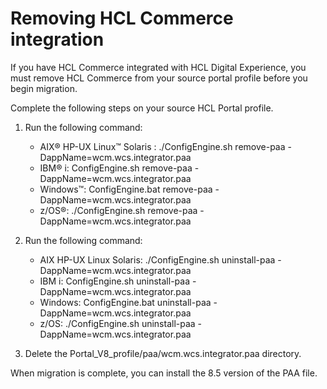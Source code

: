# Removing HCL Commerce integration

If you have HCL Commerce integrated with HCL Digital Experience, you must remove HCL Commerce from your source portal profile before you begin migration.

Complete the following steps on your source HCL Portal profile.

1.  Run the following command:

    -   AIX® HP-UX Linux™ Solaris : ./ConfigEngine.sh remove-paa -DappName=wcm.wcs.integrator.paa
    -   IBM® i: ConfigEngine.sh remove-paa -DappName=wcm.wcs.integrator.paa
    -   Windows™: ConfigEngine.bat remove-paa -DappName=wcm.wcs.integrator.paa
    -   z/OS®: ./ConfigEngine.sh remove-paa -DappName=wcm.wcs.integrator.paa
2.  Run the following command:

    -   AIX HP-UX Linux Solaris: ./ConfigEngine.sh uninstall-paa -DappName=wcm.wcs.integrator.paa
    -   IBM i: ConfigEngine.sh uninstall-paa -DappName=wcm.wcs.integrator.paa
    -   Windows: ConfigEngine.bat uninstall-paa -DappName=wcm.wcs.integrator.paa
    -   z/OS: ./ConfigEngine.sh uninstall-paa -DappName=wcm.wcs.integrator.paa
3.  Delete the Portal\_V8\_profile/paa/wcm.wcs.integrator.paa directory.


When migration is complete, you can install the 8.5 version of the PAA file.


